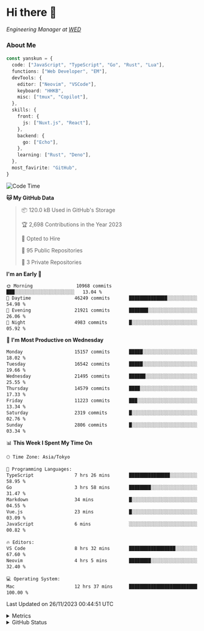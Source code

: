 # Hi there&nbsp;:wave:

<!-- ![Alt text](https://spotify-recently-played-readme.vercel.app/api?user=31kynbuubkiu3r4qh4hjuaglhfay) -->

_Engineering Manager at [WED](https://github.com/wedinc)_

### About Me

```ts
const yanskun = {
  code: ["JavaScript", "TypeScript", "Go", "Rust", "Lua"],
  functions: ["Web Developer", "EM"],
  devTools: {
    editor: ["Neovim", "VSCode"],
    keyboard: "HHKB",
    misc: ["tmux", "Copilot"],
  },
  skills: {
    front: {
      js: ["Nuxt.js", "React"],
    },
    backend: {
      go: ["Echo"],
    },
    learning: ["Rust", "Deno"],
  },
  most_favirite: "GitHub",
}
```

<!--START_SECTION:waka-->
![Code Time](http://img.shields.io/badge/Code%20Time-582%20hrs%2052%20mins-blue)

**🐱 My GitHub Data** 

> 📦 120.0 kB Used in GitHub's Storage 
 > 
> 🏆 2,698 Contributions in the Year 2023
 > 
> 💼 Opted to Hire
 > 
> 📜 95 Public Repositories 
 > 
> 🔑 3 Private Repositories 
 > 
**I'm an Early 🐤** 

```text
🌞 Morning                10968 commits       ███░░░░░░░░░░░░░░░░░░░░░░   13.04 % 
🌆 Daytime                46249 commits       ██████████████░░░░░░░░░░░   54.98 % 
🌃 Evening                21921 commits       ███████░░░░░░░░░░░░░░░░░░   26.06 % 
🌙 Night                  4983 commits        █░░░░░░░░░░░░░░░░░░░░░░░░   05.92 % 
```
📅 **I'm Most Productive on Wednesday** 

```text
Monday                   15157 commits       █████░░░░░░░░░░░░░░░░░░░░   18.02 % 
Tuesday                  16542 commits       █████░░░░░░░░░░░░░░░░░░░░   19.66 % 
Wednesday                21495 commits       ██████░░░░░░░░░░░░░░░░░░░   25.55 % 
Thursday                 14579 commits       ████░░░░░░░░░░░░░░░░░░░░░   17.33 % 
Friday                   11223 commits       ███░░░░░░░░░░░░░░░░░░░░░░   13.34 % 
Saturday                 2319 commits        █░░░░░░░░░░░░░░░░░░░░░░░░   02.76 % 
Sunday                   2806 commits        █░░░░░░░░░░░░░░░░░░░░░░░░   03.34 % 
```


📊 **This Week I Spent My Time On** 

```text
🕑︎ Time Zone: Asia/Tokyo

💬 Programming Languages: 
TypeScript               7 hrs 26 mins       ███████████████░░░░░░░░░░   58.95 % 
Go                       3 hrs 58 mins       ████████░░░░░░░░░░░░░░░░░   31.47 % 
Markdown                 34 mins             █░░░░░░░░░░░░░░░░░░░░░░░░   04.55 % 
Vue.js                   23 mins             █░░░░░░░░░░░░░░░░░░░░░░░░   03.09 % 
JavaScript               6 mins              ░░░░░░░░░░░░░░░░░░░░░░░░░   00.82 % 

🔥 Editors: 
VS Code                  8 hrs 32 mins       █████████████████░░░░░░░░   67.60 % 
Neovim                   4 hrs 5 mins        ████████░░░░░░░░░░░░░░░░░   32.40 % 

💻 Operating System: 
Mac                      12 hrs 37 mins      █████████████████████████   100.00 % 
```


 Last Updated on 26/11/2023 00:44:51 UTC
<!--END_SECTION:waka-->

<details>
  <summary>Metrics</summary>
  <img src="https://github.com/yanskun/yanskun/blob/main/github-metrics.svg" alt="Metrics">
</details>

<details>
  <summary>GitHub Status</summary>
  <picture>
    <source media="(prefers-color-scheme: dark)" srcset="https://raw.githubusercontent.com/yanskun/yanskun/master/profile-summary-card-output/nord_dark/0-profile-details.svg">
   <img src="https://raw.githubusercontent.com/yanskun/yanskun/master/profile-summary-card-output/default/0-profile-details.svg">
  </picture>
  <br>
  <picture>
    <source media="(prefers-color-scheme: dark)" srcset="https://raw.githubusercontent.com/yanskun/yanskun/master/profile-summary-card-output/nord_dark/1-repos-per-language.svg">
   <img src="https://raw.githubusercontent.com/yanskun/yanskun/master/profile-summary-card-output/default/1-repos-per-language.svg">
  </picture>
  <picture>
    <source media="(prefers-color-scheme: dark)" srcset="https://raw.githubusercontent.com/yanskun/yanskun/master/profile-summary-card-output/nord_dark/2-most-commit-language.svg">
   <img src="https://raw.githubusercontent.com/yanskun/yanskun/master/profile-summary-card-output/default/2-most-commit-language.svg">
  </picture>
  <br>
  <picture>
    <source media="(prefers-color-scheme: dark)" srcset="https://raw.githubusercontent.com/yanskun/yanskun/master/profile-summary-card-output/nord_dark/3-stats.svg">
   <img src="https://raw.githubusercontent.com/yanskun/yanskun/master/profile-summary-card-output/default/3-stats.svg">
  </picture>
  <picture>
    <source media="(prefers-color-scheme: dark)" srcset="https://raw.githubusercontent.com/yanskun/yanskun/master/profile-summary-card-output/nord_dark/4-productive-time.svg">
   <img src="https://raw.githubusercontent.com/yanskun/yanskun/master/profile-summary-card-output/default/4-productive-time.svg">
  </picture>
</details>
